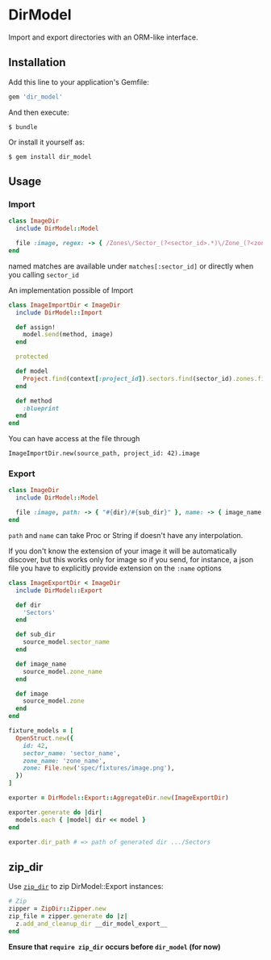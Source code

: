 # DirModel

Import and export directories with an ORM-like interface.

## Installation

Add this line to your application's Gemfile:

```ruby
gem 'dir_model'
```

And then execute:

    $ bundle

Or install it yourself as:

    $ gem install dir_model

## Usage

### Import

```ruby
class ImageDir
  include DirModel::Model

  file :image, regex: -> { /Zones\/Sector_(?<sector_id>.*)\/Zone_(?<zone_id>.*)\.(?<extension>png|jpg)/i }
end
```

named matches are available under `matches[:sector_id]` or directly when you calling `sector_id`

An implementation possible of Import

```ruby
class ImageImportDir < ImageDir
  include DirModel::Import

  def assign!
    model.send(method, image)
  end

  protected

  def model
    Project.find(context[:project_id]).sectors.find(sector_id).zones.find(zone_id)
  end

  def method
    :blueprint
  end
end
```

You can have access at the file through

`ImageImportDir.new(source_path, project_id: 42).image`

### Export

```ruby
class ImageDir
  include DirModel::Model

  file :image, path: -> { "#{dir}/#{sub_dir}" }, name: -> { image_name }
end
```

`path` and `name` can take Proc or String if doesn't have any interpolation.

If you don't know the extension of your image it will be automatically discover, but this works only for image so if you send, for instance, a json file you have to explicitly provide extension on the `:name` options

```ruby
class ImageExportDir < ImageDir
  include DirModel::Export

  def dir
    'Sectors'
  end

  def sub_dir
    source_model.sector_name
  end

  def image_name
    source_model.zone_name
  end

  def image
    source_model.zone
  end
end

fixture_models = [
  OpenStruct.new({
    id: 42,
    sector_name: 'sector_name',
    zone_name: 'zone_name',
    zone: File.new('spec/fixtures/image.png'),
  })
]

exporter = DirModel::Export::AggregateDir.new(ImageExportDir)

exporter.generate do |dir|
  models.each { |model| dir << model }
end

exporter.dir_path # => path of generated dir .../Sectors
```

## zip_dir
Use [`zip_dir`](https://github.com/FinalCAD/zip_dir) to zip DirModel::Export instances:
```ruby
# Zip
zipper = ZipDir::Zipper.new
zip_file = zipper.generate do |z|
  z.add_and_cleanup_dir __dir_model_export__
end
```

**Ensure that `require zip_dir` occurs before `dir_model` (for now)**
